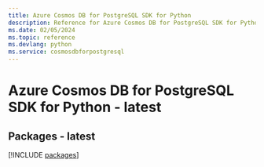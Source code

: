 ```yaml
---
title: Azure Cosmos DB for PostgreSQL SDK for Python
description: Reference for Azure Cosmos DB for PostgreSQL SDK for Python
ms.date: 02/05/2024
ms.topic: reference
ms.devlang: python
ms.service: cosmosdbforpostgresql
---
```

# Azure Cosmos DB for PostgreSQL SDK for Python - latest
## Packages - latest
[!INCLUDE [packages](cosmos-db-for-postgresql-index.md)]